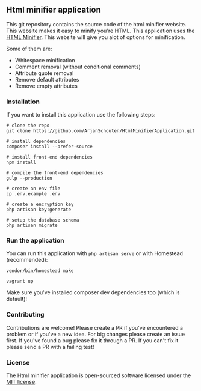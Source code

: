 ## Html minifier application

This git repository contains the source code of the html minifier website. This website makes it easy to minify you're HTML.
This application uses the [HTML Minifier](http://github.com/ArjanSchouten/HtmlMinifier.git). This website will give you alot of options for minification.

Some of them are:
- Whitespace minification
- Comment removal (without conditional comments)
- Attribute quote removal
- Remove default attributes
- Remove empty attributes

### Installation
If you want to install this application use the following steps:

```
# clone the repo
git clone https://github.com/ArjanSchouten/HtmlMinifierApplication.git

# install dependencies
composer install --prefer-source

# install front-end dependencies
npm install

# compile the front-end dependencies
gulp --production

# create an env file
cp .env.example .env

# create a encryption key
php artisan key:generate

# setup the database schema 
php artisan migrate
```

### Run the application
You can run this application with ```php artisan serve``` or with Homestead (recommended):
```
vendor/bin/homestead make

vagrant up
```
Make sure you've installed composer dev dependencies too (which is default)!

### Contributing
Contributions are welcome! Please create a PR if you've encountered a problem or if you've a new idea. 
For big changes please create an issue first. If you've found a bug please fix it through a PR. If you can't fix it please send a PR with a failing test!

### License
The Html minifier application is open-sourced software licensed under the [MIT license](http://opensource.org/licenses/MIT).
